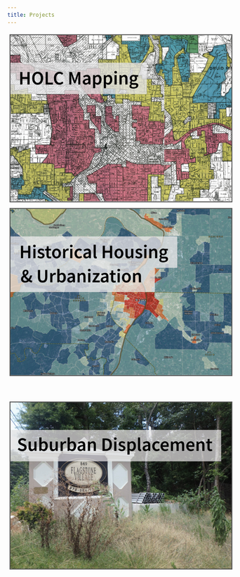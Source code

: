 ```yaml
---
title: Projects
---
```


<p style="text-align: center">
<a href="https://snmarkley1.github.io/Projects/HOLC/">
    <img src="/Projects/HOLC_tile.png" 
         title="HOLC Mapping Project" 
         style="border:2px solid #555;margin:5px;" />
</a>
<a href="https://snmarkley1.github.io/Projects/HHUUD10/">
    <img src="/Projects/HHUUD_tile.png" 
         title="Historical Housing Unit Project" 
         style="border:2px solid #555;margin:5px;" />
  
</a>
</p>

<br>

<p style="text-align: center" >
<a href="https://snmarkley1.github.io/Projects/suburbs/">
     <img src="/Projects/suburb_tile.png" 
         title="Suburban Displacement Project" 
         style="border:2px solid #555;margin:5px;" />
</a>
</p>
